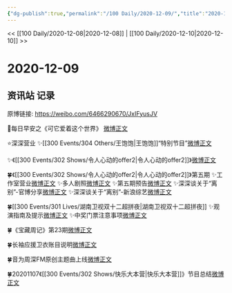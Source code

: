 ```yaml
---
{"dg-publish":true,"permalink":"/100 Daily/2020-12-09/","title":"2020-12-09","created":"2023-04-08T17:32:47.073+08:00","updated":"2023-04-08T17:33:27.648+08:00"}
---
```



<< [[100 Daily/2020-12-08\|2020-12-08]] | [[100 Daily/2020-12-10\|2020-12-10]] >>

# 2020-12-09

## 资讯站 记录

原博链接: https://weibo.com/6466290670/JxIFyusJV

🌄每日早安之《可它爱着这个世界》
[微博正文](https://m.weibo.cn/6466290670/4580128431017771)

⭐深深营业
✨[[300 Events/304 Others/王饱饱\|王饱饱]]“特别节目”[微博正文](https://m.weibo.cn/6466290670/4580134764681606)

✨《[[300 Events/302 Shows/令人心动的offer2\|令人心动的offer2]]》[微博正文](https://m.weibo.cn/6466290670/4580325231965050)

🍀《[[300 Events/302 Shows/令人心动的offer2\|令人心动的offer2]]》第五期
✨工作室营业[微博正文](https://m.weibo.cn/6466290670/4580325860062533)
✨多人剧照[微博正文](https://m.weibo.cn/6466290670/4580254465922969)
✨第五期预告[微博正文](https://m.weibo.cn/6466290670/4580313386206208)
✨深深谈关于“离别”-官博分享[微博正文](https://m.weibo.cn/6466290670/4580314209593650)
✨深深谈关于“离别”-新浪综艺[微博正文](https://m.weibo.cn/6466290670/4580312586138720)

🍀[[300 Events/301 Lives/湖南卫视双十二超拼夜\|湖南卫视双十二超拼夜]]
✨观演指南及提示[微博正文](https://m.weibo.cn/6466290670/4580357162155872)
✨中奖门票注意事项[微博正文](https://m.weibo.cn/6466290670/4580156310815655)

🍀《宝藏周记》第23期[微博正文](https://m.weibo.cn/6466290670/4580349903113879)

🍀长袖应援卫衣账目说明[微博正文](https://m.weibo.cn/6466290670/4580283661952260)

🍀音为周深FM原创主题曲上线[微博正文](https://m.weibo.cn/6466290670/4580279472365813)

🍀20201107《[[300 Events/302 Shows/快乐大本营\|快乐大本营]]》节目总结[微博正文](https://m.weibo.cn/6466290670/4580190778818748)
